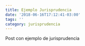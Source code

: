 ```yaml
---
title: Ejemplo Jurisprudencia
date: '2018-06-16T17:12:41-03:00'
tags: ''
category: jurisprudencia
---
```

Post con ejemplo de jurisprudencia
